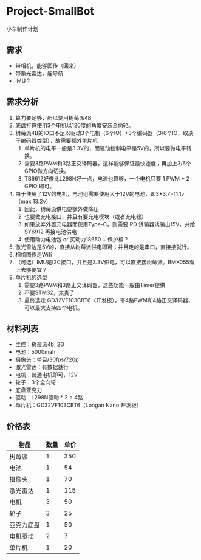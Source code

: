 # Project-SmallBot

小车制作计划

## 需求

- 带相机，能够图传（回来）
- 带激光雷达，能导航
- IMU？

## 需求分析

1. 算力要足够，所以使用树莓派4B
2. 底盘打算使用3个电机以120度的角度安装全向轮。
3. 树莓派4B的IO口不足以驱动3个电机（6个IO）+3个编码器（3/6个IO，取决于编码器类型），故需要额外单片机
   1. 单片机的电平一般是3.3V的，而驱动控制电平是5V的，所以要做电平转换。
   2. 需要3路PWM和3路正交译码器，这样能够保证最快速度；再加上3/6个GPIO做方向切换。
   3. TB6612好像比L298N好一点，电流也算够，一个电机只要 1 PWM + 2 GPIO 即可。
4. 由于使用了12V的电机，电池组需要使用大于12V的电池，即3*3.7=11.1v（max 13.2v）
   1. 因此，树莓派供电要额外做降压
   2. 也要做充电接口，并且有要充电模块（或者充电器）
   3. 如果放弃外置充电器而使用Type-C，则需要 PD 诱骗器诱骗出15V，共给 SY6912 再接电池供电
   4. 使用动力电池包 or 买动力18650 + 保护板？
5. 激光雷达是5V的，直接从树莓派供电即可；并且走的是串口，直接接就行。
6. 相机图传走Wifi
7. （可选）IMU是I2C接口，并且是3.3V供电，可以直接接树莓派。BMX055看上去够便宜？
8. 单片机的选型
   1. 需要3路PWM和3路正交译码器，这些功能一般由Timer提供
   2. 不要STM32，太贵了
   3. 最终选定 GD32VF103CBT6（开发板），带4路PWM和4路正交译码器，可以最大支持四个电机。


## 材料列表

- 主控：树莓派4b, 2G
- 电池：5000mah
- 摄像头：单目/30fps/720p
- 激光雷达：有数据就行
- 电机：普通电机即可，12V
- 轮子：3个全向轮
- 底盘亚克力
- 驱动：L298N驱动 * 2 = 4路
- 单片机：GD32VF103CBT6（Longan Nano 开发板）

## 价格表

| 物品       | 数量 | 单价 |
| ---------- | ---- | ---- |
| 树莓派     | 1    | 350  |
| 电池       | 1    | 54   |
| 摄像头     | 1    | 70   |
| 激光雷达   | 1    | 115  |
| 电机       | 3    | 50   |
| 轮子       | 3    | 25   |
| 亚克力底盘 | 1    | 50   |
| 电机驱动   | 2    | 7    |
| 单片机     | 1    | 20   |

